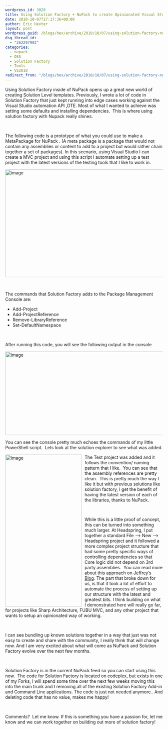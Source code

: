 ```yaml
---
wordpress_id: 3020
title: Using Solution Factory + NuPack to create Opinionated Visual Studio Solutions.
date: 2010-10-07T17:17:36+00:00
author: Eric Hexter
layout: post
wordpress_guid: /blogs/hex/archive/2010/10/07/using-solution-factory-nupack-to-create-opinionated-visual-studio-solutions.aspx
dsq_thread_id:
  - "262297902"
categories:
  - nupack
  - OSS
  - Solution Factory
  - Tools
  - VS2010
redirect_from: "/blogs/hex/archive/2010/10/07/using-solution-factory-nupack-to-create-opinionated-visual-studio-solutions.aspx/"
---
```

Using Solution Factory inside of NuPack opens up a great new world of creating Solution Level templates. Previously, I wrote a lot of code in Solution Factory that just kept running into edge cases working against the Visual Studio automation API ,DTE. Most of what I wanted to achieve was setting some defaults and installing dependencies.&#160; This is where using solution factory with Nupack really shines.

&#160;

The following code is a prototype of what you could use to make a MetaPackage for NuPack . (A meta package is a package that would not contain any assemblies or content to add to a project but would rather chain together a set of packages). In this scenario, using Visual Studio I can create a MVC project and using this script I automate setting up a test project with the latest versions of the testing tools that I like to work in.

[<img style="border-bottom: 0px;border-left: 0px;padding-left: 0px;padding-right: 0px;border-top: 0px;border-right: 0px;padding-top: 0px" border="0" alt="image" src="http://lostechies.com/content/erichexter/uploads/2011/03/image_thumb_323AC6DA.png" width="644" height="343" />](http://lostechies.com/content/erichexter/uploads/2011/03/image_59E14304.png)

&#160;

The commands that Solution Factory adds to the Package Management Console are:

  * Add-Project
  * Add-ProjectReference
  * Remove-LibraryReference
  * Set-DefaultNamespace

&#160;

After running this code, you will see the following output in the console

[<img style="border-bottom: 0px;border-left: 0px;padding-left: 0px;padding-right: 0px;border-top: 0px;border-right: 0px;padding-top: 0px" border="0" alt="image" src="http://lostechies.com/content/erichexter/uploads/2011/03/image_thumb_296ABE8E.png" width="644" height="266" />](http://lostechies.com/content/erichexter/uploads/2011/03/image_3C1FB845.png)

You can see the console pretty much echoes the commands of my little PowerShell script.&#160; Lets look at the solution explorer to see what was added.

[<img style="border-bottom: 0px;border-left: 0px;margin: 0px 10px 0px 0px;padding-left: 0px;padding-right: 0px;float: left;border-top: 0px;border-right: 0px;padding-top: 0px" border="0" alt="image" align="left" src="http://lostechies.com/content/erichexter/uploads/2011/03/image_thumb_0EBE2275.png" width="244" height="484" />](http://lostechies.com/content/erichexter/uploads/2011/03/image_1A53DFB4.png) The Test project was added and it follows the convention/ naming pattern that I like.&#160; You can see that the assembly references are pretty clean.&#160; This is pretty much the way I like it but with previous solutions like solution factory, I get the benefit of having the latest version of each of the libraries, thanks to NuPack.

&#160;

While this is a little proof of concept, this can be turned into something much larger. At Headspring, I put together a standard File –> New –> Headspring project and it followed a more complex project structure that had some pretty specific ways of controlling dependencies so that Core logic did not depend on 3rd party assemblies.&#160; You can read more about this approach on [Jeffrey’s Blog](http://jeffreypalermo.com/blog/the-onion-architecture-part-1/). The part that broke down for us, is that it took a lot of effort to automate the process of setting up our structure with the latest and greatest bits. I think building on what I demonstrated here will really go far, for projects like Sharp Architecture, FUBU MVC, and any other project that wants to setup an opinionated way of working.&#160; 

&#160;

I can see bundling up known solutions together in a way that just was not easy to create and share with the community, I really think that will change now. And I am very excited about what will come as NuPack and Solution Factory evolve over the next few months.

&#160;

Solution Factory is in the current NuPack feed so you can start using this now.&#160; The code for Solution Factory is located on codeplex, but exists in one of my Forks, I will spend some time over the next few weeks moving this into the main trunk and I removing all of the existing Solution Factory Add-in and Command Line applications. The code is just not needed anymore.. And deleting code that has no value, makes me happy!

&#160;

Comments?&#160; Let me know. If this is something you have a passion for, let me know and we can work together on building out more of solution factory!